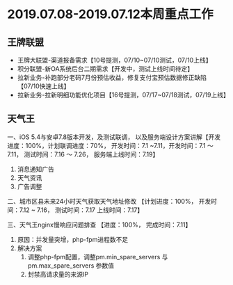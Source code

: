 # 2019.07.08-2019.07.12本周重点工作
## 王牌联盟
- 王牌大联盟-渠道报备需求【10号提测，07/10~07/10测试，07/10上线】
- 积分联盟-新OA系统后台二期需求【开发中，测试上线时间待定】
- 拉新业务-补跑部分老码7月份预估收益，修复支付宝预估数据修正缺陷【07/10快速上线】
- 拉新业务-拉新明细功能优化项目【16号提测，07/17~07/18测试，07/19上线】

## 天气王
一、iOS 5.4与安卓7.8版本开发，及测试联调， 以及服务端设计方案讲解【开发进度：100%，计划联调进度：70%， 开发时间：7.1 ~7.11，开发时间：7.1 ～ 7.11， 测试时间：7.16 ～ 7.26， 服务端上线时间：7.19】
1. 消息通知广告
2. 天气资讯
3. 广告调整

二、城市区县未来24小时天气获取天气地址修改 【计划进度：100%， 开发时间：7.12 ~ 7.16， 测试时间：7.17 上线时间：7.17】

三、天气王nginx慢响应问题排查  【进度：100%， 完成时间：7.11】
1.  原因：并发量突增，php-fpm进程数不足
2.  解决方案
	1. 调整php-fpm配置，调整pm.min_spare_servers 与 pm.max_spare_servers 参数值
	2. 封禁高请求量的来源IP
